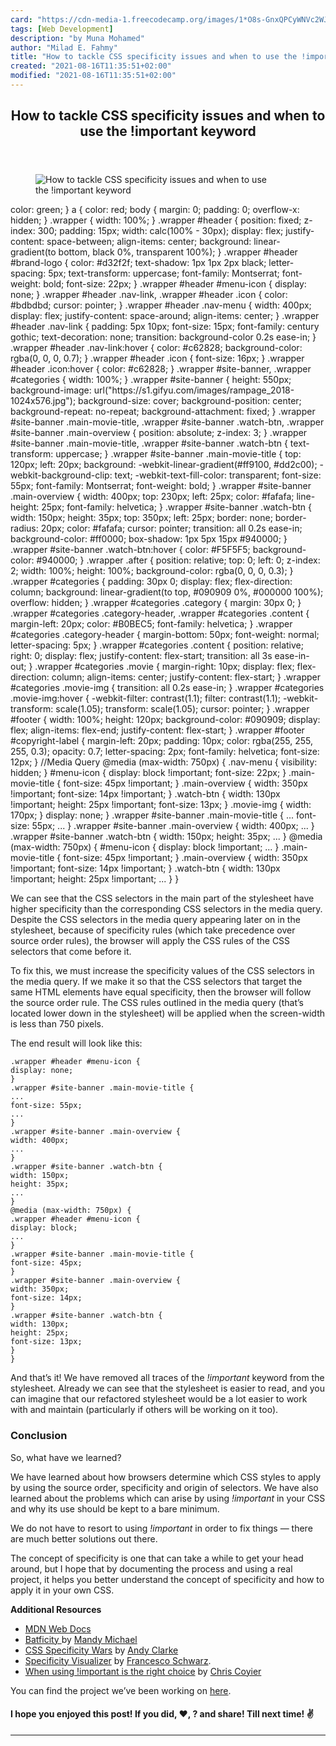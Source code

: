 ```yaml
---
card: "https://cdn-media-1.freecodecamp.org/images/1*O8s-GnxQPCyWNVc2WJyB5g.jpeg"
tags: [Web Development]
description: "by Muna Mohamed"
author: "Milad E. Fahmy"
title: "How to tackle CSS specificity issues and when to use the !important keyword"
created: "2021-08-16T11:35:51+02:00"
modified: "2021-08-16T11:35:51+02:00"
---
```

<div class="site-wrapper">
<main id="site-main" class="site-main outer">
<div class="inner">
<article class="post-full post tag-web-development tag-css tag-productivity tag-technology tag-programming ">
<header class="post-full-header">
<h1 class="post-full-title">How to tackle CSS specificity issues and when to use the&nbsp;!important keyword</h1>
</header>
<figure class="post-full-image">
<picture>
<source media="(max-width: 700px)" sizes="1px" srcset="data:image/gif;base64,R0lGODlhAQABAIAAAAAAAP///yH5BAEAAAAALAAAAAABAAEAAAIBRAA7 1w">
<source media="(min-width: 701px)" sizes="(max-width: 800px) 400px,
(max-width: 1170px) 700px,
1400px" srcset="https://cdn-media-1.freecodecamp.org/images/1*O8s-GnxQPCyWNVc2WJyB5g.jpeg 300w,
https://cdn-media-1.freecodecamp.org/images/1*O8s-GnxQPCyWNVc2WJyB5g.jpeg 600w,
https://cdn-media-1.freecodecamp.org/images/1*O8s-GnxQPCyWNVc2WJyB5g.jpeg 1000w,
https://cdn-media-1.freecodecamp.org/images/1*O8s-GnxQPCyWNVc2WJyB5g.jpeg 2000w">
<img onerror="this.style.display='none'" src="https://cdn-media-1.freecodecamp.org/images/1*O8s-GnxQPCyWNVc2WJyB5g.jpeg" alt="How to tackle CSS specificity issues and when to use the&nbsp;!important keyword">
</picture>
</figure>
<section class="post-full-content">
<div class="post-content medium-migrated-article">
color: green;
}
a {
color: red;
body {
margin: 0;
padding: 0;
overflow-x: hidden;
}
.wrapper {
width: 100%;
}
.wrapper #header {
position: fixed;
z-index: 300;
padding: 15px;
width: calc(100% - 30px);
display: flex;
justify-content: space-between;
align-items: center;
background: linear-gradient(to bottom, black 0%, transparent 100%);
}
.wrapper #header #brand-logo {
color: #d32f2f;
text-shadow: 1px 1px 2px black;
letter-spacing: 5px;
text-transform: uppercase;
font-family: Montserrat;
font-weight: bold;
font-size: 22px;
}
.wrapper #header #menu-icon {
display: none;
}
.wrapper #header .nav-link,
.wrapper #header .icon {
color: #bdbdbd;
cursor: pointer;
}
.wrapper #header .nav-menu {
width: 400px;
display: flex;
justify-content: space-around;
align-items: center;
}
.wrapper #header .nav-link {
padding: 5px 10px;
font-size: 15px;
font-family: century gothic;
text-decoration: none;
transition: background-color 0.2s ease-in;
}
.wrapper #header .nav-link:hover {
color: #c62828;
background-color: rgba(0, 0, 0, 0.7);
}
.wrapper #header .icon {
font-size: 16px;
}
.wrapper #header .icon:hover {
color: #c62828;
}
.wrapper #site-banner,
.wrapper #categories {
width: 100%;
}
.wrapper #site-banner {
height: 550px;
background-image: url("https://s1.gifyu.com/images/rampage_2018-1024x576.jpg");
background-size: cover;
background-position: center;
background-repeat: no-repeat;
background-attachment: fixed;
}
.wrapper #site-banner .main-movie-title,
.wrapper #site-banner .watch-btn,
.wrapper #site-banner .main-overview {
position: absolute;
z-index: 3;
}
.wrapper #site-banner .main-movie-title, .wrapper #site-banner .watch-btn {
text-transform: uppercase;
}
.wrapper #site-banner .main-movie-title {
top: 120px;
left: 20px;
background: -webkit-linear-gradient(#ff9100, #dd2c00);
-webkit-background-clip: text;
-webkit-text-fill-color: transparent;
font-size: 55px;
font-family: Montserrat;
font-weight: bold;
}
.wrapper #site-banner .main-overview {
width: 400px;
top: 230px;
left: 25px;
color: #fafafa;
line-height: 25px;
font-family: helvetica;
}
.wrapper #site-banner .watch-btn {
width: 150px;
height: 35px;
top: 350px;
left: 25px;
border: none;
border-radius: 20px;
color: #fafafa;
cursor: pointer;
transition: all 0.2s ease-in;
background-color: #ff0000;
box-shadow: 1px 5px 15px #940000;
}
.wrapper #site-banner .watch-btn:hover {
color: #F5F5F5;
background-color: #940000;
}
.wrapper .after {
position: relative;
top: 0;
left: 0;
z-index: 2;
width: 100%;
height: 100%;
background-color: rgba(0, 0, 0, 0.3);
}
.wrapper #categories {
padding: 30px 0;
display: flex;
flex-direction: column;
background: linear-gradient(to top, #090909 0%, #000000 100%);
overflow: hidden;
}
.wrapper #categories .category {
margin: 30px 0;
}
.wrapper #categories .category-header, .wrapper #categories .content {
margin-left: 20px;
color: #B0BEC5;
font-family: helvetica;
}
.wrapper #categories .category-header {
margin-bottom: 50px;
font-weight: normal;
letter-spacing: 5px;
}
.wrapper #categories .content {
position: relative;
right: 0;
display: flex;
justify-content: flex-start;
transition: all 3s ease-in-out;
}
.wrapper #categories .movie {
margin-right: 10px;
display: flex;
flex-direction: column;
align-items: center;
justify-content: flex-start;
}
.wrapper #categories .movie-img {
transition: all 0.2s ease-in;
}
.wrapper #categories .movie-img:hover {
-webkit-filter: contrast(1.1);
filter: contrast(1.1);
-webkit-transform: scale(1.05);
transform: scale(1.05);
cursor: pointer;
}
.wrapper #footer {
width: 100%;
height: 120px;
background-color: #090909;
display: flex;
align-items: flex-end;
justify-content: flex-start;
}
.wrapper #footer #copyright-label {
margin-left: 20px;
padding: 10px;
color: rgba(255, 255, 255, 0.3);
opacity: 0.7;
letter-spacing: 2px;
font-family: helvetica;
font-size: 12px;
}
//Media Query
@media (max-width: 750px) {
.nav-menu {
visibility: hidden;
}
#menu-icon {
display: block !important;
font-size: 22px;
}
.main-movie-title {
font-size: 45px !important;
}
.main-overview {
width: 350px !important;
font-size: 14px !important;
}
.watch-btn {
width: 130px !important;
height: 25px !important;
font-size: 13px;
}
.movie-img {
width: 170px;
}
display: none;
}
.wrapper #site-banner .main-movie-title {
...
font-size: 55px;
...
}
.wrapper #site-banner .main-overview {
width: 400px;
...
}
.wrapper #site-banner .watch-btn {
width: 150px;
height: 35px;
...
}
@media (max-width: 750px) {
#menu-icon {
display: block !important;
...
}
.main-movie-title {
font-size: 45px !important;
}
.main-overview {
width: 350px !important;
font-size: 14px !important;
}
.watch-btn {
width: 130px !important;
height: 25px !important;
...
}
}</code></pre><p>We can see that the CSS selectors in the main part of the stylesheet have higher specificity than the corresponding CSS selectors in the media query. Despite the CSS selectors in the media query appearing later on in the stylesheet, because of specificity rules (which take precedence over source order rules), the browser will apply the CSS rules of the CSS selectors that come before it.</p><p>To fix this, we must increase the specificity values of the CSS selectors in the media query. If we make it so that the CSS selectors that target the same HTML elements have equal specificity, then the browser will follow the source order rule. The CSS rules outlined in the media query (that’s located lower down in the stylesheet) will be applied when the screen-width is less than 750 pixels.</p><p>The end result will look like this:</p><pre><code class="language-css">.wrapper #header #menu-icon {
display: none;
}
.wrapper #site-banner .main-movie-title {
...
font-size: 55px;
...
}
.wrapper #site-banner .main-overview {
width: 400px;
...
}
.wrapper #site-banner .watch-btn {
width: 150px;
height: 35px;
...
}
@media (max-width: 750px) {
.wrapper #header #menu-icon {
display: block;
...
}
.wrapper #site-banner .main-movie-title {
font-size: 45px;
}
.wrapper #site-banner .main-overview {
width: 350px;
font-size: 14px;
}
.wrapper #site-banner .watch-btn {
width: 130px;
height: 25px;
font-size: 13px;
}
}</code></pre><p>And that’s it! We have removed all traces of the <em>!important</em> keyword from the stylesheet. Already we can see that the stylesheet is easier to read, and you can imagine that our refactored stylesheet would be a lot easier to work with and maintain (particularly if others will be working on it too).</p><h3 id="conclusion">Conclusion</h3><p>So, what have we learned?</p><p>We have learned about how browsers determine which CSS styles to apply by using the source order, specificity and origin of selectors. We have also learned about the problems which can arise by using <em>!important </em>in your CSS and why its use should be kept to a bare minimum.</p><p>We do not have to resort to using <em>!important</em> in order to fix things — there are much better solutions out there.</p><p>The concept of specificity is one that can take a while to get your head around, but I hope that by documenting the process and using a real project, it helps you better understand the concept of specificity and how to apply it in your own CSS.</p><p><strong>Additional Resources</strong></p><ul><li><a href="https://developer.mozilla.org/en-US/docs/Web/CSS/Specificity" rel="noopener">MDN Web Docs</a></li><li><a href="http://batificity.com/" rel="noopener">Batficity </a>by <a href="https://twitter.com/Mandy_Kerr" rel="noopener">Mandy Michael</a></li><li><a href="https://stuffandnonsense.co.uk/archives/css_specificity_wars.html" rel="noopener">CSS Specificity Wars</a> by <a href="https://twitter.com/malarkey" rel="noopener">Andy Clarke</a></li><li><a href="https://isellsoap.github.io/specificity-visualizer/" rel="noopener">Specificity Visualizer</a> by <a href="https://twitter.com/isellsoap" rel="noopener">Francesco Schwarz</a>.</li><li><a href="https://css-tricks.com/when-using-important-is-the-right-choice/" rel="noopener">When using !important is the right choice</a> by <a href="https://twitter.com/chriscoyier" rel="noopener">Chris Coyier</a></li></ul><p>You can find the project we’ve been working on <a href="https://codepen.io/Munamohamed94/pen/LJWzGr" rel="noopener">here</a>.</p><h4 id="i-hope-you-enjoyed-this-post-if-you-did-and-share-till-next-time-">I hope you enjoyed this post! If you did, ❤️, ? and share! Till next time! ✌️</h4>
</div>
<hr>
</section>
</article>
</div>
</main>
</div>
<!-- Google Tag Manager (noscript) -->
<!-- End Google Tag Manager (noscript) -->
